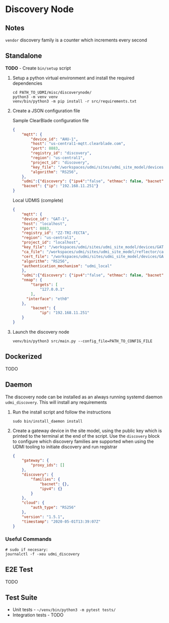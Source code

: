 # Discovery Node

## Notes

`vendor` discovery family is a counter which increments every second

## Standalone

**TODO** - Create `bin/setup` script

1.  Setup a python virtual environment and install the required dependencies

    ```shell
    cd PATH_TO_UDMI/misc/discoverynode/
    python3 -m venv venv
    venv/bin/python3 -m pip install -r src/requirements.txt
    ```

2. Create a JSON configuration file

    Sample ClearBlade configuration file

    ```json
    {
        "mqtt": {
            "device_id": "AHU-1",
            "host": "us-central1-mqtt.clearblade.com",
            "port": 8883,
            "registry_id": "discovery",
            "region": "us-central1",
            "project_id": "discovery",
            "key_file": "/workspaces/udmi/sites/udmi_site_model/devices/AHU-1/rsa_private.pem",
            "algorithm": "RS256",
        },
        "udmi":{"discovery": {"ipv4":"false", "ethmac": false, "bacnet": false}},
        "bacnet": {"ip": "192.168.11.251"}
    }
    ```

    Local UDMIS (complete)

    ```json
    {
        "mqtt": {
        "device_id": "GAT-1",
        "host": "localhost",
        "port": 8883,
        "registry_id": "ZZ-TRI-FECTA",
        "region": "us-central1",
        "project_id": "localhost",
        "key_file": "/workspaces/udmi/sites/udmi_site_model/devices/GAT-1/rsa_private.pem",
        "ca_file": "/workspaces/udmi/sites/udmi_site_model/reflector/ca.crt",
        "cert_file": "/workspaces/udmi/sites/udmi_site_model/devices/GAT-1/rsa_private.crt",
        "algorithm": "RS256",
        "authentication_mechanism": "udmi_local"
        },
        "udmi":{"discovery": {"ipv4":"false", "ethmac": false, "bacnet":false}},
        "nmap": {
            "targets": [
                "127.0.0.1"
            ],
          "interface": "eth0"
        },
            "bacnet": {
                "ip": "192.168.11.251"
        }
    }
    ```

3. Launch the discovery node

    ```
    venv/bin/python3 src/main.py --config_file=PATH_TO_CONFIG_FILE
    ```


## Dockerized

TODO

## Daemon

The discovery node can be installed as an always running systemd daemon `udmi_discovery`. This will install any requirements

1.  Run the install script and follow the instructions

    ```
    sudo bin/install_daemon install
    ```

2.  Create a gateway device in the site model, using the public key which is printed to the terminal at the end of the script. Use the `discovery` block to configure which discovery families are supported when using the UDMI tooling to initiate discovery and run registrar

    ```json
    {
        "gateway": {
            "proxy_ids": []
        },
        "discovery": {
            "families": {
                "bacnet": {},
                "ipv4": {}
            }
        },
        "cloud": {
            "auth_type": "RS256"
        },
        "version": "1.5.1",
        "timestamp": "2020-05-01T13:39:07Z"
    }
    ```

### Useful Commands

```
# sudo if necesary:
journalctl -f -xeu udmi_discovery

```

## E2E Test

TODO

## Test Suite

- Unit tests - `~/venv/bin/python3 -m pytest tests/`
- Integration tests - TODO

